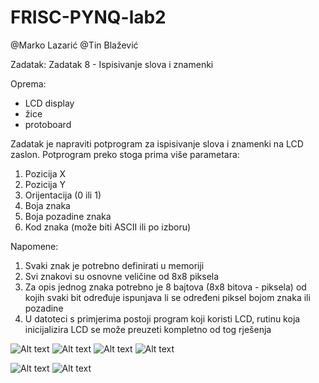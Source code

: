 # FRISC-PYNQ-lab2

@Marko Lazarić
@Tin Blažević

Zadatak: Zadatak 8 - Ispisivanje slova i znamenki

Oprema:
- LCD display
- žice
- protoboard

Zadatak je napraviti potprogram za ispisivanje slova i znamenki na LCD zaslon. Potprogram
preko stoga prima više parametara:
1. Pozicija X
2. Pozicija Y
3. Orijentacija (0 ili 1)
4. Boja znaka
5. Boja pozadine znaka
6. Kod znaka (može biti ASCII ili po izboru)

Napomene:
1. Svaki znak je potrebno definirati u memoriji
2. Svi znakovi su osnovne veličine od 8x8 piksela
3. Za opis jednog znaka potrebno je 8 bajtova (8x8 bitova - piksela) od kojih svaki bit
određuje ispunjava li se određeni piksel bojom znaka ili pozadine
4. U datoteci s primjerima postoji program koji koristi LCD, rutinu koja inicijalizira LCD se
može preuzeti kompletno od tog rješenja

![Alt text](/Slike/opisne/1.jpg?raw=true "Upute za spajanje")
![Alt text](/Slike/opisne/2.jpg?raw=true "Upute za spajanje")
![Alt text](/Slike/opisne/3.jpg?raw=true "Upute za spajanje")
![Alt text](/Slike/opisne/4.jpg?raw=true "Upute za korištenje")

![Alt text](/Slike/pokazne/8.jpg?raw=true "Primjer1")
![Alt text](/Slike/pokazne/9.jpg?raw=true "Primjer2")
